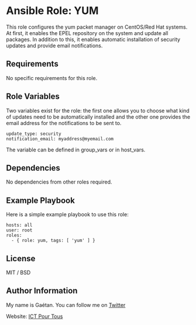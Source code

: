 Ansible Role: YUM
=========

This role configures the yum packet manager on CentOS/Red Hat systems. At first, it enables the EPEL repository on the system and update all packages. In addition to this, it enables automatic installation of security updates and provide email notifications.


Requirements
------------

No specific requirements for this role.


Role Variables
--------------

Two variables exist for the role: the first one allows you to choose what kind of updates need to be automatically installed and the other one provides the email address for the notifications to be sent to.

```
update_type: security
notification_email: myaddress@myemail.com

```


The variable can be defined in group_vars or in host_vars.


Dependencies
------------

No dependencies from other roles required.


Example Playbook
----------------

Here is a simple example playbook to use this role:

```
hosts: all
user: root
roles:
  - { role: yum, tags: [ 'yum' ] }
```


License
-------

MIT / BSD

Author Information
------------------

My name is Gaétan. You can follow me on [Twitter](https://twitter.com/astsu777)

Website: [ICT Pour Tous](https://www.ictpourtous.com)
